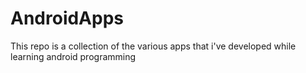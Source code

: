 # AndroidApps
This repo is a collection of the various apps that i've developed while learning android programming
